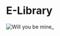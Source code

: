 # E-Library
![Will you be mine_](https://user-images.githubusercontent.com/55646472/82195137-86041980-9915-11ea-9ada-937f4dc1bbac.png)
